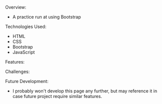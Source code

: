 Overview:

- A practice run at using Bootstrap

Technologies Used:

- HTML
- CSS
- Bootstrap
- JavaScript

Features:

Challenges:

Future Development:

- I probably won't develop this page any further, but may reference it in case future project require similar features.
